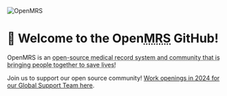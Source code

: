 <a link="https://openmrs.org">
  <picture>
    <source media="(prefers-color-scheme: light)" srcset="https://github.com/openmrs/.github/assets/52504170/c83b5b0b-c3d0-44d3-a3cf-1921c7feecf4">
    <source media="(prefers-color-scheme: dark)" srcset="https://github.com/openmrs/.github/assets/52504170/121e43b3-b8e0-41ce-935a-cd3d8570227a">
    <img alt="OpenMRS" src="https://github.com/openmrs/.github/assets/52504170/c83b5b0b-c3d0-44d3-a3cf-1921c7feecf4">
  </picture>
</a>

# :wave: Welcome to the Open<abbr title="Medical Record System">MRS</abbr> GitHub!

OpenMRS is an <abbr title="MPL-2.0">open-source<abbr> medical record system and community that is bringing people together to save lives!

Join us to support our open source community! [Work openings in 2024 for our Global Support Team here]([url](https://talk.openmrs.org/t/work-opportunities-at-openmrs/41916)https://talk.openmrs.org/t/work-opportunities-at-openmrs/41916). 
